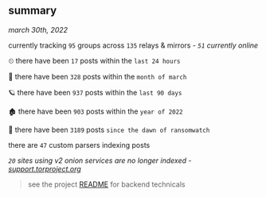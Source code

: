 
## summary
_march 30th, 2022_

currently tracking `95` groups across `135` relays & mirrors - _`51` currently online_

⏲ there have been `17` posts within the `last 24 hours`

🦈 there have been `328` posts within the `month of march`

🪐 there have been `937` posts within the `last 90 days`

🏚 there have been `903` posts within the `year of 2022`

🦕 there have been `3189` posts `since the dawn of ransomwatch`

there are `47` custom parsers indexing posts

_`20` sites using v2 onion services are no longer indexed - [support.torproject.org](https://support.torproject.org/onionservices/v2-deprecation/)_

> see the project [README](https://github.com/thetanz/ransomwatch#ransomwatch--) for backend technicals
